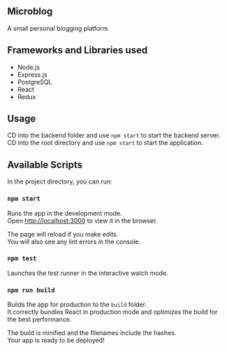 
## Microblog

A small personal blogging platform.


## Frameworks and Libraries used
- Node.js
- Express.js
- PostgreSQL
- React
- Redux

## Usage
CD into the backend folder and use `npm start` to start the backend server. CD into the root directory and use `npm start` to start the application.

## Available Scripts

In the project directory, you can run:

### `npm start`

Runs the app in the development mode.<br>
Open [http://localhost:3000](http://localhost:3000) to view it in the browser.

The page will reload if you make edits.<br>
You will also see any lint errors in the console.

### `npm test`

Launches the test runner in the interactive watch mode.

### `npm run build`

Builds the app for production to the `build` folder.<br>
It correctly bundles React in production mode and optimizes the build for the best performance.

The build is minified and the filenames include the hashes.<br>
Your app is ready to be deployed!

